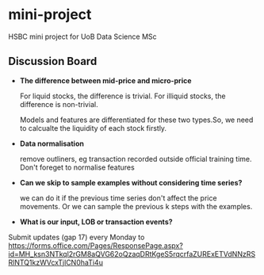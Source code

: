 # mini-project
HSBC mini project for UoB Data Science MSc 

## Discussion Board

- **The difference between mid-price and micro-price**

    For liquid stocks, the difference is trivial. For illiquid stocks, the difference is non-trivial.

    Models and features are differentiated for these two types.So, we need to calcualte the liquidity of each stock firstly.

- **Data normalisation**

   remove outliners, eg transaction recorded outside official training time.
   Don't foreget to normalise features

- **Can we skip to sample examples without considering time series?**

    we can do it if the previous time series don't affect the price movements. Or we can sample the previous k steps with the examples.

- **What is our input, LOB or transaction events?**

Submit updates (gap 17) every Monday to https://forms.office.com/Pages/ResponsePage.aspx?id=MH_ksn3NTkql2rGM8aQVG62oQzaqDRtKgeS5rqcrfaZURExETVdNNzRSRlNTQ1kzWVcxTjlCN0haTi4u 
